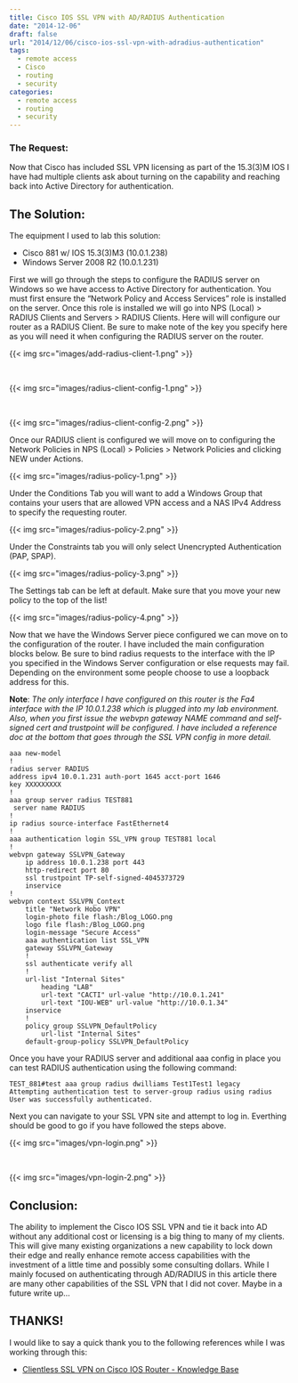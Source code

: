 ```yaml
---
title: Cisco IOS SSL VPN with AD/RADIUS Authentication
date: "2014-12-06"
draft: false
url: "2014/12/06/cisco-ios-ssl-vpn-with-adradius-authentication"
tags:
  - remote access
  - Cisco
  - routing
  - security
categories:
  - remote access
  - routing
  - security
---
```


### The Request:

Now that Cisco has included SSL VPN licensing as part of the 15.3(3)M IOS I have had multiple clients ask about turning on the capability and reaching back into Active Directory for authentication.

<!--more-->

## The Solution:

The equipment I used to lab this solution:

*   Cisco 881 w/ IOS 15.3(3)M3 (10.0.1.238)
*   Windows Server 2008 R2 (10.0.1.231)

First we will go through the steps to configure the RADIUS server on Windows so we have access to Active Directory for authentication. You must first ensure the “Network Policy and Access Services” role is installed on the server. Once this role is installed we will go into NPS (Local) > RADIUS Clients and Servers > RADIUS Clients. Here will will configure our router as a RADIUS Client. Be sure to make note of the key you specify here as you will need it when configuring the RADIUS server on the router.

{{< img src="images/add-radius-client-1.png" >}}
 
 <br>

{{< img src="images/radius-client-config-1.png" >}}

<br>

{{< img src="images/radius-client-config-2.png" >}}

Once our RADIUS client is configured we will move on to configuring the Network Policies in NPS (Local) > Policies > Network Policies and clicking NEW under Actions.

{{< img src="images/radius-policy-1.png" >}}

Under the Conditions Tab you will want to add a Windows Group that contains your users that are allowed VPN access and a NAS IPv4 Address to specify the requesting router.

{{< img src="images/radius-policy-2.png" >}}

Under the Constraints tab you will only select Unencrypted Authentication (PAP, SPAP).

{{< img src="images/radius-policy-3.png" >}}

The Settings tab can be left at default. Make sure that you move your new policy to the top of the list!

{{< img src="images/radius-policy-4.png" >}}

Now that we have the Windows Server piece configured we can move on to the configuration of the router. I have included the main configuration blocks below. Be sure to bind radius requests to the interface with the IP you specified in the Windows Server configuration or else requests may fail. Depending on the environment some people choose to use a loopback address for this. 

**Note**: _The only interface I have configured on this router is the Fa4 interface with the IP 10.0.1.238 which is plugged into my lab environment. Also, when you first issue the webvpn gateway NAME command and self-signed cert and trustpoint will be configured. I have included a reference doc at the bottom that goes through the SSL VPN config in more detail._

    aaa new-model
    !
    radius server RADIUS 
    address ipv4 10.0.1.231 auth-port 1645 acct-port 1646 
    key XXXXXXXXX
    !
    aaa group server radius TEST881
     server name RADIUS
    !
    ip radius source-interface FastEthernet4 
    !
    aaa authentication login SSL_VPN group TEST881 local
    !
    webvpn gateway SSLVPN_Gateway
        ip address 10.0.1.238 port 443  
        http-redirect port 80
        ssl trustpoint TP-self-signed-4045373729
        inservice
    !
    webvpn context SSLVPN_Context
        title "Network Hobo VPN"
        login-photo file flash:/Blog_LOGO.png
        logo file flash:/Blog_LOGO.png
        login-message "Secure Access"
        aaa authentication list SSL_VPN
        gateway SSLVPN_Gateway
        !
        ssl authenticate verify all
        !
        url-list "Internal Sites"
            heading "LAB"
            url-text "CACTI" url-value "http://10.0.1.241"
            url-text "IOU-WEB" url-value "http://10.0.1.34"
        inservice
        !
        policy group SSLVPN_DefaultPolicy
            url-list "Internal Sites"
        default-group-policy SSLVPN_DefaultPolicy

Once you have your RADIUS server and additional aaa config in place you can test RADIUS authentication using the following command:

    TEST_881#test aaa group radius dwilliams Test1Test1 legacy 
    Attempting authentication test to server-group radius using radius
    User was successfully authenticated.

Next you can navigate to your SSL VPN site and attempt to log in. Everthing should be good to go if you have followed the steps above.

{{< img src="images/vpn-login.png" >}}

<br>

{{< img src="images/vpn-login-2.png" >}}

## Conclusion:

The ability to implement the Cisco IOS SSL VPN and tie it back into AD without any additional cost or licensing is a big thing to many of my clients. This will give many existing organizations a new capability to lock down their edge and really enhance remote access capabilities with the investment of a little time and possibly some consulting dollars. While I mainly focused on authenticating through AD/RADIUS in this article there are many other capabilities of the SSL VPN that I did not cover. Maybe in a future write up…

## THANKS!

I would like to say a quick thank you to the following references while I was working through this:

*   [Clientless SSL VPN on Cisco IOS Router - Knowledge Base](https://sites.google.com/site/amitsciscozone/home/security/clientless-ssl-vpn-on-cisco-ios-router-with-sdm)
